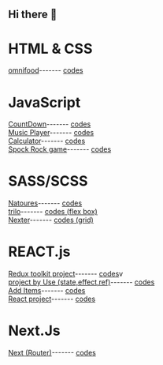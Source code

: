 ## Hi there 👋

# HTML & CSS
<a href='https://heroic-chimera-c184bc.netlify.app/'>omnifood<a/>------- <a href='https://github.com/kiancodemy/Resturant-project-by-html-and-css'>codes<a/>
# JavaScript
  <a href='https://glittery-pothos-b39059.netlify.app/'>CountDown<a/>------- <a href='https://github.com/kiancodemy/Countdown-project'>codes<a/>
  <br>
   <a href='https://641c648dd7421a08ee4da125--amazing-churros-9eecf9.netlify.app/'>Music Player<a/>------- <a href='https://github.com/kiancodemy/Music-player-project'>codes<a/>
  <br>
   <a href='https://capable-kangaroo-0fe44b.netlify.app/'>Calculator<a/>------- <a href='https://github.com/kiancodemy/Calculator'>codes<a/>
  <br>
   <a href='https://github.com/kiancodemy/Spock-Rock-Game'>Spock Rock game<a/>------- <a href='https://github.com/kiancodemy/Spock-Rock-Game'>codes<a/>
  <br>
  
  
# SASS/SCSS
  <a href='https://elegant-taiyaki-2de11e.netlify.app/'>Natoures<a/>------- <a href='https://github.com/kiancodemy/Natour-project-by-sass'>codes<a/>
    <br>
  <a href='https://trillo-elmi-elmi.netlify.app/'>trilo<a/>------- <a href='https://github.com/kiancodemy/trilo'>codes (flex box)<a/>
  <br>
  <a href='https://master--stunning-squirrel-db98b2.netlify.app/'>Nexter<a/>------- <a href='https://github.com/kiancodemy/Nexter'>codes (grid)<a/>



 
    
 # REACT.js
   <a href='https://willowy-moonbeam-20cde0.netlify.app/'>Redux toolkit project<a/>------- <a href='https://github.com/kiancodemy/React-project-reduxtooklit'>codes<a/>v
     <br>
   <a href='https://euphonious-bavarois-44c7ee.netlify.app/'>project by Use (state,effect,ref)<a/>------- <a href='https://github.com/kiancodemy/React-project-usState-          useEffect-useRef-'>codes<a/>
   <br>
   <a href='https://willowy-halva-09c253.netlify.app/'>Add Items<a/>------- <a href='https://github.com/kiancodemy/React-Add-items-'>codes<a/>
   <br>
   <a href='https://dashing-semifreddo-078f57.netlify.app/'>React project<a/>------- <a href='https://github.com/kiancodemy/React-project-useState-'>codes<a/>
   <br>
 # Next.Js
        
   <a href='https://master--silver-donut-a4eee0.netlify.app/'>Next (Router)<a/>------- <a href='https://github.com/kiancodemy/Next.js-project-Router-'>codes<a/>
  
     
   
    
    
    
    
  
